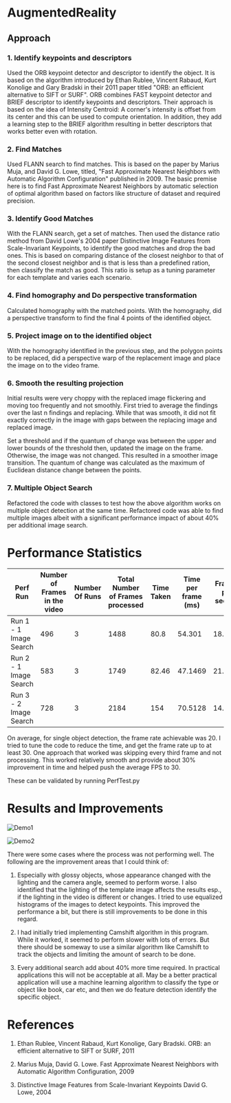 # AugmentedReality

## Approach

### 1. Identify keypoints and descriptors 

Used the ORB keypoint detector and descriptor to identify the object. It is based on the algorithm introduced by Ethan Rublee, Vincent Rabaud, Kurt Konolige and Gary Bradski in their 2011 paper titled "ORB: an efficient alternative to SIFT or SURF". ORB combines FAST keypoint detector and BRIEF descriptor to identify keypoints and descriptors. Their approach is based on the idea of Intensity Centroid: A corner's intensity is offset from its center and this can be used to compute orientation. In addition, they add a learning step to the BRIEF algorithm resulting in better descriptors that works better even with rotation. 

### 2. Find Matches 

Used FLANN search to find matches. This is based on the paper by Marius Muja, and David G. Lowe, titled, "Fast Approximate Nearest Neighbors with Automatic Algorithm Configuration" published in 2009. The basic premise here is to find Fast Approximate Nearest Neighbors by automatic selection of optimal algorithm based on factors like structure of dataset and required precision. 

### 3. Identify Good Matches

With the FLANN search, get a set of matches. Then used the distance ratio method from David Lowe's 2004 paper Distinctive Image Features from Scale-Invariant Keypoints, to identify the good matches and drop the bad ones. This is based on comparing distance of the closest neighbor to that of the second closest neighbor and is that is less than a predefined ration, then classify the match as good. This ratio is setup as a tuning parameter for each template and varies each scenario. 

### 4. Find homography and Do perspective transformation 

Calculated homography with the matched points. With the homography, did a perspective transform to find the final 4 points of the identified object. 

### 5. Project image on to the identified object 

With the homography identified in the previous step, and the polygon points to be replaced, did a perspective warp of the replacement image and place the image on to the video frame. 

### 6. Smooth the resulting projection

Initial results were very choppy with the replaced image flickering and moving too frequently and not smoothly. First tried to average the findings over the last n findings and replacing. While that was smooth, it did not fit exactly correctly in the image with gaps between the replacing image and replaced image. 

Set a threshold and if the quantum of change was between the upper and lower bounds of the threshold then, updated the image on the frame. Otherwise, the image was not changed. This resulted in a smoother image transition. The quantum of change was calculated as the maximum of Euclidean distance change between the points. 

### 7. Multiple Object Search

Refactored the code with classes to test how the above algorithm works on multiple object detection at the same time. Refactored code was able to find multiple images albeit with a significant performance impact of about 40% per additional image search. 

Performance Statistics
======================

Perf Run |Number  of Frames in the video|Number Of Runs|Total Number of Frames processed|Time Taken |Time per frame (ms) |Frames per second 
---------|------------------------------|--------------|--------------------------------|-----------|--------------------|-------------------- 
Run 1 - 1 Image Search|496|3|1488|80.8|54.301|18.4158
Run 2 - 1 Image Search|583|3|1749|82.46|47.1469|21.2102
Run 3 - 2 Image Search|728|3|2184|154|70.5128|14.1818


On average, for single object detection, the frame rate achievable was 20. I tried to tune the code to reduce the time, and get the frame rate up to at least 30. One approach that worked was skipping every third frame and not processing. This worked relatively smooth and provide about 30% improvement in time and helped push the average FPS to 30. 

These can be validated by running PerfTest.py

Results and Improvements
========================
![Demo1](/img/Demo1.gif)

![Demo2](/img/Demo2.gif)

There were some cases where the process was not performing well. The following are the improvement areas that I could think of: 

1. Especially with glossy objects, whose appearance changed with the lighting and the camera angle, seemed to perform worse. I also identified that the lighting of the template image affects the results esp., if the lighting in the video is different or changes. I tried to use equalized histograms of the images to detect keypoints. This improved the performance a bit, but there is still improvements to be done in this regard. 

2. I had initially tried implementing Camshift algorithm in this program. While it worked, it seemed to perform slower with lots of errors. But there should be someway to use a similar algorithm like Camshift to track the objects and limiting the amount of search to be done. 

3. Every additional search add about 40% more time required. In practical applications this will not be acceptable at all. May be a better practical application will use a machine learning algorithm to classify the type or object like book, car etc, and then we do feature detection identify the specific object. 

References
==========

1. Ethan Rublee, Vincent Rabaud, Kurt Konolige, Gary Bradski. ORB: an efficient alternative to SIFT or SURF, 2011

2. Marius Muja, David G. Lowe. Fast Approximate Nearest Neighbors with Automatic Algorithm Configuration, 2009

3. Distinctive Image Features from Scale-Invariant Keypoints David G. Lowe, 2004
